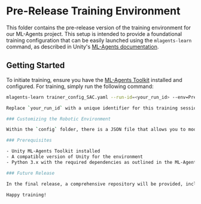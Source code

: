 # Pre-Release Training Environment

This folder contains the pre-release version of the training environment for our ML-Agents project. This setup is intended to provide a foundational training configuration that can be easily launched using the `mlagents-learn` command, as described in Unity's [ML-Agents documentation](https://github.com/Unity-Technologies/ml-agents).

## Getting Started

To initiate training, ensure you have the [ML-Agents Toolkit](https://github.com/Unity-Technologies/ml-agents) installed and configured. For training, simply run the following command:

```bash
mlagents-learn trainer_config_SAC.yaml --run-id=<your_run_id> --env=PreRelease1_0.exe 

Replace `your_run_id` with a unique identifier for this training session. The configuration file (`trainer_config_SAC.yaml`) can be adjusted according to your specific training requirements, including hyperparameters, reward signals, and more.

### Customizing the Robotic Environment

Within the `config` folder, there is a JSON file that allows you to modify parameters specific to the robotic environment. Adjusting these settings lets you customize various aspects of the environment, such as robot behavior and environmental conditions, without needing to alter the core codebase. Go to the config folder to see the different configuration explanation. 

### Prerequisites

- Unity ML-Agents Toolkit installed
- A compatible version of Unity for the environment
- Python 3.x with the required dependencies as outlined in the ML-Agents documentation

### Future Release

In the final release, a comprehensive repository will be provided, including the complete source code for the environment. This will enable greater customization, simplify modifications to the environment, and provide clearer insights into the underlying structure and functionality. Feel free to reach out if you need any support before the final release. 

Happy training!